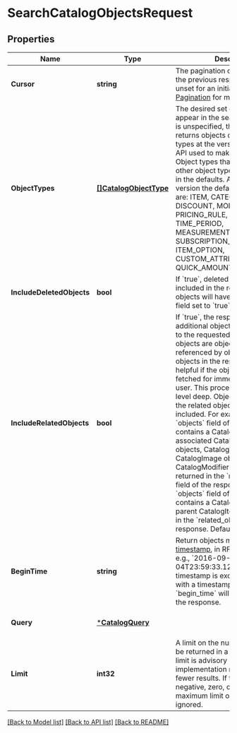 # SearchCatalogObjectsRequest

## Properties

 Name                      | Type                                            | Description                                                                                                                                                                                                                                                                                                                                                                                                                                                                                                                                                                                                                                                                                                                                                                                                                                                                                          | Notes                        
---------------------------|-------------------------------------------------|------------------------------------------------------------------------------------------------------------------------------------------------------------------------------------------------------------------------------------------------------------------------------------------------------------------------------------------------------------------------------------------------------------------------------------------------------------------------------------------------------------------------------------------------------------------------------------------------------------------------------------------------------------------------------------------------------------------------------------------------------------------------------------------------------------------------------------------------------------------------------------------------------|------------------------------
 **Cursor**                | **string**                                      | The pagination cursor returned in the previous response. Leave unset for an initial request. See [Pagination](https://developer.squareup.com/docs/basics/api101/pagination) for more information.                                                                                                                                                                                                                                                                                                                                                                                                                                                                                                                                                                                                                                                                                                    | [optional] [default to null] 
 **ObjectTypes**           | [**[]CatalogObjectType**](CatalogObjectType.md) | The desired set of object types to appear in the search results.  If this is unspecified, the operation returns objects of all the top level types at the version of the Square API used to make the request. Object types that are nested onto other object types are not included in the defaults.  At the current API version the default object types are: ITEM, CATEGORY, TAX, DISCOUNT, MODIFIER_LIST,  PRICING_RULE, PRODUCT_SET, TIME_PERIOD, MEASUREMENT_UNIT, SUBSCRIPTION_PLAN, ITEM_OPTION, CUSTOM_ATTRIBUTE_DEFINITION, QUICK_AMOUNT_SETTINGS.                                                                                                                                                                                                                                                                                                                                          | [optional] [default to null] 
 **IncludeDeletedObjects** | **bool**                                        | If &#x60;true&#x60;, deleted objects will be included in the results. Deleted objects will have their &#x60;is_deleted&#x60; field set to &#x60;true&#x60;.                                                                                                                                                                                                                                                                                                                                                                                                                                                                                                                                                                                                                                                                                                                                          | [optional] [default to null] 
 **IncludeRelatedObjects** | **bool**                                        | If &#x60;true&#x60;, the response will include additional objects that are related to the requested objects. Related objects are objects that are referenced by object ID by the objects in the response. This is helpful if the objects are being fetched for immediate display to a user. This process only goes one level deep. Objects referenced by the related objects will not be included. For example:  If the &#x60;objects&#x60; field of the response contains a CatalogItem, its associated CatalogCategory objects, CatalogTax objects, CatalogImage objects and CatalogModifierLists will be returned in the &#x60;related_objects&#x60; field of the response. If the &#x60;objects&#x60; field of the response contains a CatalogItemVariation, its parent CatalogItem will be returned in the &#x60;related_objects&#x60; field of the response.  Default value: &#x60;false&#x60; | [optional] [default to null] 
 **BeginTime**             | **string**                                      | Return objects modified after this [timestamp](https://developer.squareup.com/docs/build-basics/working-with-dates), in RFC 3339 format, e.g., &#x60;2016-09-04T23:59:33.123Z&#x60;. The timestamp is exclusive - objects with a timestamp equal to &#x60;begin_time&#x60; will not be included in the response.                                                                                                                                                                                                                                                                                                                                                                                                                                                                                                                                                                                     | [optional] [default to null] 
 **Query**                 | [***CatalogQuery**](CatalogQuery.md)            |                                                                                                                                                                                                                                                                                                                                                                                                                                                                                                                                                                                                                                                                                                                                                                                                                                                                                                      | [optional] [default to null] 
 **Limit**                 | **int32**                                       | A limit on the number of results to be returned in a single page. The limit is advisory - the implementation may return more or fewer results. If the supplied limit is negative, zero, or is higher than the maximum limit of 1,000, it will be ignored.                                                                                                                                                                                                                                                                                                                                                                                                                                                                                                                                                                                                                                            | [optional] [default to null] 

[[Back to Model list]](../README.md#documentation-for-models) [[Back to API list]](../README.md#documentation-for-api-endpoints) [[Back to README]](../README.md)

